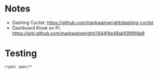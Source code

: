 
# Notes

- Dashing Cyclist: <https://github.com/markwainwright/dashing-cyclist>
- Dashboard Kiosk on Pi: <https://gist.github.com/markwainwright/1444f4e48abf08f6fda8>

# Testing 

    rspec spec/*